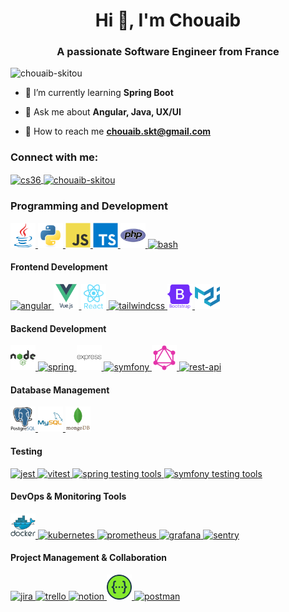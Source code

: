 <h1 align="center">Hi 👋, I'm Chouaib</h1>
<h3 align="center">A passionate Software Engineer from France</h3>

<p align="left"> <img src="https://komarev.com/ghpvc/?username=chouaib-skitou&label=Profile%20views&color=0e75b6&style=flat" alt="chouaib-skitou" /> </p>

- 🌱 I’m currently learning **Spring Boot**

- 💬 Ask me about **Angular, Java, UX/UI**

- 📧 How to reach me **chouaib.skt@gmail.com**

<h3 align="left">Connect with me:</h3>
<p align="left">
  <a href="https://codepen.io/cs36" target="_blank">
    <img align="center" src="https://raw.githubusercontent.com/rahuldkjain/github-profile-readme-generator/master/src/images/icons/Social/codepen.svg" alt="cs36" height="30" width="40" />
  </a>
  <a href="https://linkedin.com/in/chouaib-skitou" target="_blank">
    <img align="center" src="https://raw.githubusercontent.com/rahuldkjain/github-profile-readme-generator/master/src/images/icons/Social/linked-in-alt.svg" alt="chouaib-skitou" height="30" width="40" />
  </a>
</p>

<h3 align="left">Programming and Development</h3>
<p align="left">
  <a href="https://www.java.com" target="_blank" rel="noreferrer">
    <img src="https://raw.githubusercontent.com/devicons/devicon/master/icons/java/java-original.svg" alt="java" width="40" height="40" />
  </a>
  <a href="https://www.python.org" target="_blank" rel="noreferrer">
    <img src="https://raw.githubusercontent.com/devicons/devicon/master/icons/python/python-original.svg" alt="python" width="40" height="40" />
  </a>
  <a href="https://developer.mozilla.org/en-US/docs/Web/JavaScript" target="_blank" rel="noreferrer">
    <img src="https://raw.githubusercontent.com/devicons/devicon/master/icons/javascript/javascript-original.svg" alt="javascript" width="40" height="40" />
  </a>
  <a href="https://www.typescriptlang.org/" target="_blank" rel="noreferrer">
    <img src="https://raw.githubusercontent.com/devicons/devicon/master/icons/typescript/typescript-original.svg" alt="typescript" width="40" height="40" />
  </a>
  <a href="https://www.php.net" target="_blank" rel="noreferrer">
    <img src="https://raw.githubusercontent.com/devicons/devicon/master/icons/php/php-original.svg" alt="php" width="40" height="40" />
  </a>
  <a href="https://www.gnu.org/software/bash/" target="_blank" rel="noreferrer">
    <img src="https://www.vectorlogo.zone/logos/gnu_bash/gnu_bash-icon.svg" alt="bash" width="40" height="40" />
  </a>
</p>

<h4>Frontend Development</h4>
<p align="left">
  <a href="https://angular.io" target="_blank" rel="noreferrer">
    <img src="https://angular.io/assets/images/logos/angular/angular.svg" alt="angular" width="40" height="40" />
  </a>
  <a href="https://vuejs.org/" target="_blank" rel="noreferrer">
    <img src="https://raw.githubusercontent.com/devicons/devicon/master/icons/vuejs/vuejs-original-wordmark.svg" alt="vuejs" width="40" height="40" />
  </a>
  <a href="https://reactjs.org/" target="_blank" rel="noreferrer">
    <img src="https://raw.githubusercontent.com/devicons/devicon/master/icons/react/react-original-wordmark.svg" alt="react" width="40" height="40" />
  </a>
  <a href="https://tailwindcss.com/" target="_blank" rel="noreferrer">
    <img src="https://www.vectorlogo.zone/logos/tailwindcss/tailwindcss-icon.svg" alt="tailwindcss" width="40" height="40" />
  </a>
  <a href="https://getbootstrap.com" target="_blank" rel="noreferrer">
    <img src="https://raw.githubusercontent.com/devicons/devicon/master/icons/bootstrap/bootstrap-plain-wordmark.svg" alt="bootstrap" width="40" height="40" />
  </a>
  <a href="https://mui.com/" target="_blank" rel="noreferrer">
    <img src="https://raw.githubusercontent.com/devicons/devicon/master/icons/materialui/materialui-original.svg" alt="material-ui" width="40" height="40" />
  </a>
</p>

<h4>Backend Development</h4>
<p align="left">
  <a href="https://nodejs.org" target="_blank" rel="noreferrer">
    <img src="https://raw.githubusercontent.com/devicons/devicon/master/icons/nodejs/nodejs-original-wordmark.svg" alt="nodejs" width="40" height="40" />
  </a>
  <a href="https://spring.io/" target="_blank" rel="noreferrer">
    <img src="https://www.vectorlogo.zone/logos/springio/springio-icon.svg" alt="spring" width="40" height="40" />
  </a>
  <a href="https://expressjs.com" target="_blank" rel="noreferrer">
    <img src="https://raw.githubusercontent.com/devicons/devicon/master/icons/express/express-original-wordmark.svg" alt="express" width="40" height="40" />
  </a>
  <a href="https://symfony.com" target="_blank" rel="noreferrer">
    <img src="https://symfony.com/logos/symfony_black_03.svg" alt="symfony" width="40" height="40" />
  </a>
  <a href="https://graphql.org" target="_blank" rel="noreferrer">
    <img src="https://raw.githubusercontent.com/devicons/devicon/master/icons/graphql/graphql-plain.svg" alt="graphql" width="40" height="40" />
  </a>
  <a href="https://restfulapi.net" target="_blank" rel="noreferrer">
    <img src="https://img.icons8.com/ios-filled/50/000000/api-settings.png" alt="rest-api" width="40" height="40" />
  </a>
</p>

<h4>Database Management</h4>
<p align="left">
  <a href="https://www.postgresql.org" target="_blank" rel="noreferrer">
    <img src="https://raw.githubusercontent.com/devicons/devicon/master/icons/postgresql/postgresql-original-wordmark.svg" alt="postgresql" width="40" height="40" />
  </a>
  <a href="https://www.mysql.com/" target="_blank" rel="noreferrer">
    <img src="https://raw.githubusercontent.com/devicons/devicon/master/icons/mysql/mysql-original-wordmark.svg" alt="mysql" width="40" height="40" />
  </a>
  <a href="https://www.mongodb.com/" target="_blank" rel="noreferrer">
    <img src="https://raw.githubusercontent.com/devicons/devicon/master/icons/mongodb/mongodb-original-wordmark.svg" alt="mongodb" width="40" height="40" />
  </a>
<!--   <a href="https://redis.io" target="_blank" rel="noreferrer">
    <img src="https://raw.githubusercontent.com/devicons/devicon/master/icons/redis/redis-original.svg" alt="redis" width="40" height="40" />
  </a> -->
</p>

<h4>Testing</h4>
<p align="left">
  <!-- Jest -->
  <a href="https://jestjs.io" target="_blank" rel="noreferrer">
    <img src="https://www.vectorlogo.zone/logos/jestjsio/jestjsio-icon.svg" alt="jest" width="40" height="40" />
  </a>
  <!-- Mocha -->
<!--   <a href="https://mochajs.org" target="_blank" rel="noreferrer">
    <img src="https://www.vectorlogo.zone/logos/mochajs/mochajs-icon.svg" alt="mocha" width="40" height="40" />
  </a> -->
  <!-- Vitest -->
  <a href="https://vitest.dev/" target="_blank" rel="noreferrer">
    <img src="https://vitest.dev/logo.svg" alt="vitest" width="40" height="40" />
  </a>
  <!-- Spring Testing Tools -->
  <a href="https://spring.io/projects/spring-boot" target="_blank" rel="noreferrer">
    <img src="https://www.vectorlogo.zone/logos/springio/springio-icon.svg" alt="spring testing tools" width="40" height="40" />
  </a>
  <!-- Symfony Testing Tools -->
  <a href="https://symfony.com/doc/current/testing.html" target="_blank" rel="noreferrer">
    <img src="https://symfony.com/logos/symfony_black_03.svg" alt="symfony testing tools" width="40" height="40" />
  </a>
</p>


<h4>DevOps & Monitoring Tools</h4>
<p align="left">
  <!-- Docker -->
  <a href="https://www.docker.com/" target="_blank" rel="noreferrer">
    <img src="https://raw.githubusercontent.com/devicons/devicon/master/icons/docker/docker-original-wordmark.svg" alt="docker" width="40" height="40" />
  </a>
  <!-- Kubernetes -->
  <a href="https://kubernetes.io" target="_blank" rel="noreferrer">
    <img src="https://www.vectorlogo.zone/logos/kubernetes/kubernetes-icon.svg" alt="kubernetes" width="40" height="40" />
  </a>
  <!-- Prometheus -->
  <a href="https://prometheus.io/" target="_blank" rel="noreferrer">
    <img src="https://www.vectorlogo.zone/logos/prometheusio/prometheusio-icon.svg" alt="prometheus" width="40" height="40" />
  </a>
  <!-- Grafana -->
  <a href="https://grafana.com/" target="_blank" rel="noreferrer">
    <img src="https://www.vectorlogo.zone/logos/grafana/grafana-icon.svg" alt="grafana" width="40" height="40" />
  </a>
  <!-- Sentry -->
  <a href="https://sentry.io/" target="_blank" rel="noreferrer">
    <img src="https://www.vectorlogo.zone/logos/sentryio/sentryio-icon.svg" alt="sentry" width="40" height="40" />
  </a>
</p>

<h4>Project Management & Collaboration</h4>
<p align="left">
  <!-- Jira -->
  <a href="https://www.atlassian.com/software/jira" target="_blank" rel="noreferrer">
    <img src="https://www.vectorlogo.zone/logos/atlassian_jira/atlassian_jira-icon.svg" alt="jira" width="40" height="40" />
  </a>
  <!-- Trello -->
  <a href="https://trello.com/" target="_blank" rel="noreferrer">
    <img src="https://www.vectorlogo.zone/logos/trello/trello-icon.svg" alt="trello" width="40" height="40" />
  </a>
  <!-- Notion -->
 <a href="https://www.notion.so/" target="_blank" rel="noreferrer">
    <img src="https://upload.wikimedia.org/wikipedia/commons/e/e9/Notion-logo.svg" alt="notion" width="40" height="40" />
  </a>
  <!-- Swagger -->
  <a href="https://swagger.io/" target="_blank" rel="noreferrer">
    <img src="https://raw.githubusercontent.com/devicons/devicon/master/icons/swagger/swagger-original.svg" alt="swagger" width="40" height="40" />
  </a>
  <!-- Postman -->
  <a href="https://www.postman.com/" target="_blank" rel="noreferrer">
    <img src="https://www.vectorlogo.zone/logos/getpostman/getpostman-icon.svg" alt="postman" width="40" height="40" />
  </a>
</p>

